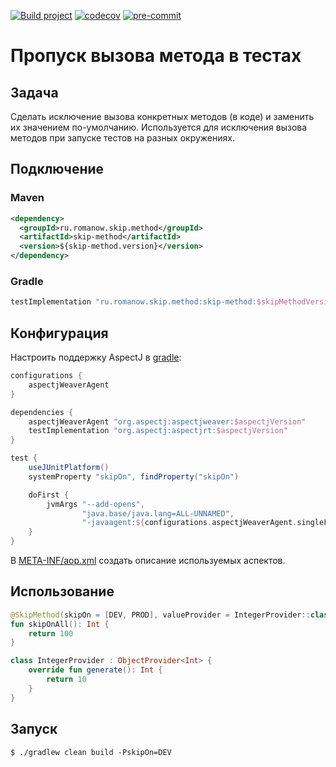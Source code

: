 [![Build project](https://github.com/Romanow/skip-method/actions/workflows/build.yml/badge.svg?branch=master)](https://github.com/Romanow/skip-method/actions/workflows/build.yml)
[![codecov](https://codecov.io/github/Romanow/skip-method/branch/master/graph/badge.svg?token=RXVXL3NUNS)](https://codecov.io/github/Romanow/skip-method)
[![pre-commit](https://img.shields.io/badge/pre--commit-enabled-brightgreen?logo=pre-commit)](https://github.com/pre-commit/pre-commit)

# Пропуск вызова метода в тестах

## Задача

Сделать исключение вызова конкретных методов (в коде) и заменить их значением по-умолчанию.
Используется для исключения вызова методов при запуске тестов на разных окружениях.

## Подключение

### Maven

```xml
<dependency>
  <groupId>ru.romanow.skip.method</groupId>
  <artifactId>skip-method</artifactId>
  <version>${skip-method.version}</version>
</dependency>
```

### Gradle

```groovy
testImplementation "ru.romanow.skip.method:skip-method:$skipMethodVersion"
```


## Конфигурация

Настроить поддержку AspectJ в [gradle](build.gradle):

```groovy
configurations {
    aspectjWeaverAgent
}

dependencies {
    aspectjWeaverAgent "org.aspectj:aspectjweaver:$aspectjVersion"
    testImplementation "org.aspectj:aspectjrt:$aspectjVersion"
}

test {
    useJUnitPlatform()
    systemProperty "skipOn", findProperty("skipOn")

    doFirst {
        jvmArgs "--add-opens",
                "java.base/java.lang=ALL-UNNAMED",
                "-javaagent:${configurations.aspectjWeaverAgent.singleFile}"
    }
}
```

В [META-INF/aop.xml](src/main/resources/META-INF/aop.xml) создать описание используемых аспектов.

## Использование

```kotlin
@SkipMethod(skipOn = [DEV, PROD], valueProvider = IntegerProvider::class)
fun skipOnAll(): Int {
    return 100
}

class IntegerProvider : ObjectProvider<Int> {
    override fun generate(): Int {
        return 10
    }
}
```

## Запуск

```shell
$ ./gradlew clean build -PskipOn=DEV
```
